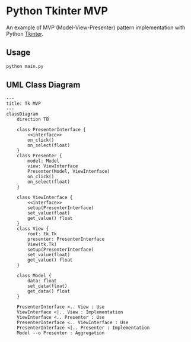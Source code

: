 # Python Tkinter MVP

An example of MVP (Model-View-Presenter) pattern implementation with Python [Tkinter](https://docs.python.org/3/library/tkinter.html).

## Usage

```bash
python main.py
```

## UML Class Diagram

```mermaid
---
title: Tk MVP
---
classDiagram
    direction TB

    class PresenterInterface {
        <<interface>>
        on_click()
        on_select(float)
    }
    class Presenter {
        model: Model
        view: ViewInterface
        Presenter(Model, ViewInterface)
        on_click()
        on_select(float)
    }

    class ViewInterface {
        <<interface>>
        setup(PresenterInterface)
        set_value(float)
        get_value() float
    }
    class View {
        root: tk.Tk
        presenter: PresenterInterface
        View(tk.Tk)
        setup(PresenterInterface)
        set_value(float)
        get_value() float 
    }

    class Model {
        data: float
        set_data(float)
        get_data() float
    }

    PresenterInterface <.. View : Use
    ViewInterface <|.. View : Implementation
    ViewInterface <.. Presenter : Use
    PresenterInterface <.. ViewInterface : Use
    PresenterInterface <|.. Presenter : Implementation
    Model --o Presenter : Aggregation
```
